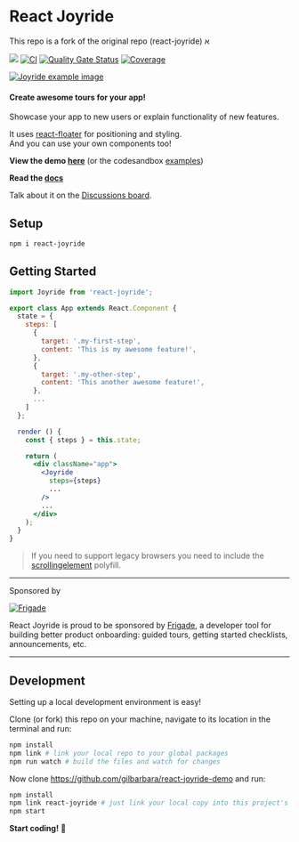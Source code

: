 # React Joyride

This repo is a fork of the original repo (react-joyride)
א

[![](https://badge.fury.io/js/react-joyride.svg)](https://www.npmjs.com/package/react-joyride) [![CI](https://github.com/gilbarbara/react-joyride/actions/workflows/main.yml/badge.svg)](https://github.com/gilbarbara/react-joyride/actions/workflows/main.yml) [![Quality Gate Status](https://sonarcloud.io/api/project_badges/measure?project=gilbarbara_react-joyride&metric=alert_status)](https://sonarcloud.io/summary/new_code?id=gilbarbara_react-joyride) [![Coverage](https://sonarcloud.io/api/project_badges/measure?project=gilbarbara_react-joyride&metric=coverage)](https://sonarcloud.io/summary/new_code?id=gilbarbara_react-joyride)

[![Joyride example image](http://gilbarbara.com/files/react-joyride.png)](https://react-joyride.com/)

#### Create awesome tours for your app!

Showcase your app to new users or explain functionality of new features.

It uses [react-floater](https://github.com/gilbarbara/react-floater) for positioning and styling.  
And you can use your own components too!

**View the demo [here](https://react-joyride.com/)** (or the codesandbox [examples](https://codesandbox.io/s/github/gilbarbara/react-joyride-demo))

**Read the [docs](https://docs.react-joyride.com/)**

Talk about it on the [Discussions board](https://github.com/gilbarbara/react-joyride/discussions).

## Setup

```bash
npm i react-joyride
```

## Getting Started

```jsx
import Joyride from 'react-joyride';

export class App extends React.Component {
  state = {
    steps: [
      {
        target: '.my-first-step',
        content: 'This is my awesome feature!',
      },
      {
        target: '.my-other-step',
        content: 'This another awesome feature!',
      },
      ...
    ]
  };

  render () {
    const { steps } = this.state;

    return (
      <div className="app">
        <Joyride
          steps={steps}
          ...
        />
        ...
      </div>
    );
  }
}
```

> If you need to support legacy browsers you need to include the [scrollingelement](https://github.com/mathiasbynens/document.scrollingElement) polyfill.

---

Sponsored by

[![Frigade](https://files.gilbarbara.dev/media/frigade-sponsor-v2.png)](https://frigade.com/?source=joyride)

React Joyride is proud to be sponsored by [Frigade](https://frigade.com/?source=joyride), a developer tool for building better product onboarding: guided tours, getting started checklists, announcements, etc.

---

## Development

Setting up a local development environment is easy!

Clone (or fork) this repo on your machine, navigate to its location in the terminal and run:

```bash
npm install
npm link # link your local repo to your global packages
npm run watch # build the files and watch for changes
```

Now clone https://github.com/gilbarbara/react-joyride-demo and run:

```bash
npm install
npm link react-joyride # just link your local copy into this project's node_modules
npm start
```

**Start coding!** 🎉

